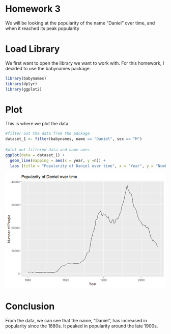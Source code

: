 Homework 3
================

We will be looking at the popularity of the name “Daniel” over time, and
when it reached its peak popularity

# Load Library

We first want to open the library we want to work with. For this
homework, I decided to use the babynames package.

``` r
library(babynames)
library(dplyr)
library(ggplot2)
```

# Plot

This is where we plot the data.

``` r
#filter out the data from the package
dataset_1 <- filter(babynames, name == "Daniel", sex == "M")

#plot out filtered data and name axes
ggplot(data = dataset_1) +
  geom_line(mapping = aes(x = year, y =n)) + 
  labs (title = "Popularity of Daniel over time", x = "Year", y = "Number of People")
```

![](hw_3_files/figure-gfm/plot_data-1.png)<!-- -->

# Conclusion

From the data, we can see that the name, “Daniel”, has increased in
popularity since the 1880s. It peaked in popularity around the late
1900s.
